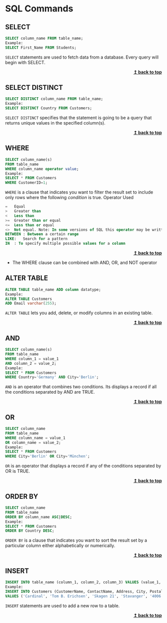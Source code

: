 # SQL Commands 

## SELECT

```sql
SELECT column_name FROM table_name;
Example:
SELECT First_Name FROM Students;
```

`SELECT` statements are used to fetch data from a database. Every query will begin with SELECT.

<div align="right">
    <b><a href="#">↥ back to top</a></b>
</div>

## SELECT DISTINCT

```sql
SELECT DISTINCT column_name FROM table_name;
Example:
SELECT DISTINCT Country FROM Customers;
```

`SELECT DISTINCT` specifies that the statement is going to be a query that returns unique values in the specified column(s).

<div align="right">
    <b><a href="#">↥ back to top</a></b>
</div>

## WHERE

```sql
SELECT column_name(s)
FROM table_name
WHERE column_name operator value;
Example:
SELECT * FROM Customers
WHERE CustomerID=1;
```

`WHERE` is a clause that indicates you want to filter the result set to include only rows where the following *condition* is true.
Operator Used 
```sql
=	Equal	
>	Greater than	
<	Less than	
>=	Greater than or equal	
<=	Less than or equal	
<>	Not equal. Note: In some versions of SQL this operator may be written as !=	
BETWEEN : Between a certain range	
LIKE:	Search for a pattern	
IN	: To specify multiple possible values for a column
```
<div align="right">
    <b><a href="#">↥ back to top</a></b>
</div>

- The WHERE clause can be combined with AND, OR, and NOT operator

## ALTER TABLE

```sql
ALTER TABLE table_name ADD column datatype;
Example:
ALTER TABLE Customers
ADD Email varchar(255);
```

`ALTER TABLE` lets you  add, delete, or modify columns in an existing table.

<div align="right">
    <b><a href="#">↥ back to top</a></b>
</div>

## AND

```sql
SELECT column_name(s)
FROM table_name
WHERE column_1 = value_1
AND column_2 = value_2;
Example:
SELECT * FROM Customers
WHERE Country='Germany' AND City='Berlin';
```

`AND` is an operator that combines two conditions. Its  displays a record if all the conditions separated by AND are TRUE.

<div align="right">
    <b><a href="#">↥ back to top</a></b>
</div>

## OR

```sql
SELECT column_name
FROM table_name
WHERE column_name = value_1
OR column_name = value_2;
Example:
SELECT * FROM Customers
WHERE City='Berlin' OR City='München';
```

`OR` is an operator that  displays a record if any of the conditions separated by OR is TRUE.

<div align="right">
    <b><a href="#">↥ back to top</a></b>
</div>

## ORDER BY

```sql
SELECT column_name
FROM table_name
ORDER BY column_name ASC|DESC;
Example:
SELECT * FROM Customers
ORDER BY Country DESC;
```

`ORDER BY` is a clause that indicates you want to sort the result set by a particular column either alphabetically or numerically.

<div align="right">
    <b><a href="#">↥ back to top</a></b>
</div>

## INSERT

```sql
INSERT INTO table_name (column_1, column_2, column_3) VALUES (value_1, 'value_2', value_3);
Example:
INSERT INTO Customers (CustomerName, ContactName, Address, City, PostalCode, Country)
VALUES ('Cardinal', 'Tom B. Erichsen', 'Skagen 21', 'Stavanger', '4006', 'Norway');
```

`INSERT` statements are used to add a new row to a table.

<div align="right">
    <b><a href="#">↥ back to top</a></b>
</div>


